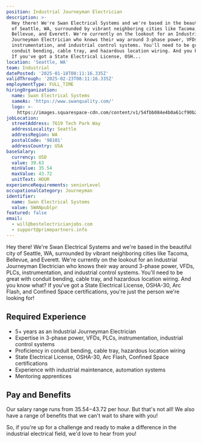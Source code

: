 ```yaml
---
position: Industrial Journeyman Electrician
description: >-
  Hey there! We're Swan Electrical Systems and we're based in the beautiful city
  of Seattle, WA, surrounded by vibrant neighboring cities like Tacoma,
  Bellevue, and Everett. We're currently on the lookout for an Industrial
  Journeyman Electrician who knows their way around 3-phase power, VFDs, PLCs,
  instrumentation, and industrial control systems. You'll need to be great with
  conduit bending, cable tray, and hazardous location wiring. And you know what?
  If you've got a State Electrical License, OSH...
location: 'Seattle, WA'
team: Industrial
datePosted: '2025-01-18T08:11:16.335Z'
validThrough: '2025-02-23T08:11:16.335Z'
employmentType: FULL_TIME
hiringOrganization:
  name: Swan Electrical Systems
  sameAs: 'https://www.swanquality.com/'
  logo: >-
    https://images.squarespace-cdn.com/content/v1/54fbb084e4b0a61cf90b2a6b/1511915437509-KMEEKDHKFLZ8J2AD7Y8M/SWAN_logo_horz_black.jpg?format=1500w
jobLocation:
  streetAddress: 7619 Tech Park Way
  addressLocality: Seattle
  addressRegion: WA
  postalCode: '98101'
  addressCountry: USA
baseSalary:
  currency: USD
  value: 39.63
  minValue: 35.54
  maxValue: 43.72
  unitText: HOUR
experienceRequirements: seniorLevel
occupationalCategory: Journeyman
identifier:
  name: Swan Electrical Systems
  value: SWANpublpr
featured: false
email:
  - will@bestelectricianjobs.com
  - support@primepartners.info
---
```




Hey there! We're Swan Electrical Systems and we're based in the beautiful city of Seattle, WA, surrounded by vibrant neighboring cities like Tacoma, Bellevue, and Everett. We're currently on the lookout for an Industrial Journeyman Electrician who knows their way around 3-phase power, VFDs, PLCs, instrumentation, and industrial control systems. You'll need to be great with conduit bending, cable tray, and hazardous location wiring. And you know what? If you've got a State Electrical License, OSHA-30, Arc Flash, and Confined Space certifications, you're just the person we're looking for! 

## Required Experience 
* 5+ years as an Industrial Journeyman Electrician
* Expertise in 3-phase power, VFDs, PLCs, instrumentation, industrial control systems
* Proficiency in conduit bending, cable tray, hazardous location wiring
* State Electrical License, OSHA-30, Arc Flash, Confined Space certifications
* Experience with industrial maintenance, automation systems
* Mentoring apprentices 

## Pay and Benefits 
Our salary range runs from $35.54-$43.72 per hour. But that's not all! We also have a range of benefits that we can't wait to share with you!

So, if you're up for a challenge and ready to make a difference in the industrial electrical field, we'd love to hear from you!
